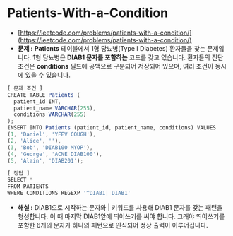 # **Patients-With-a-Condition**

- [https://leetcode.com/problems/patients-with-a-condition/](https://leetcode.com/problems/patients-with-a-condition/)
- **문제 :** **Patients** 테이블에서 1형 당뇨병(Type I Diabetes) 환자들을 찾는 문제입니다. 1형 당뇨병은 **DIAB1 문자를 포함하는** 코드를 갖고 있습니다. 환자들의 진단 조건은 **conditions** 필드에 공백으로 구분되어 저장되어 있으며, 여러 조건이 동시에 있을 수 있습니다.

```jsx
[ 문제 조건 ]
CREATE TABLE Patients (
  patient_id INT,
  patient_name VARCHAR(255),
  conditions VARCHAR(255)
);
INSERT INTO Patients (patient_id, patient_name, conditions) VALUES
(1, 'Daniel', 'YFEV COUGH'),
(2, 'Alice', ''),
(3, 'Bob', 'DIAB100 MYOP'),
(4, 'George', 'ACNE DIAB100'),
(5, 'Alain', 'DIAB201');
```

```jsx
[ 정답 ]
SELECT *
FROM PATIENTS
WHERE CONDITIONS REGEXP '^DIAB1| DIAB1'
```

- **해설 :** DIAB1으로 시작하는 문자와 | 키워드를 사용해 DIAB1 문자를 갖는 패턴을 형성합니다. 이 때 마지막 DIAB1앞에 띄어쓰기를 써야 합니다. 그래야 띄어쓰기를 포함한 6개의 문자가 하나의 패턴으로 인식되어 정상 출력이 이루어집니다.
